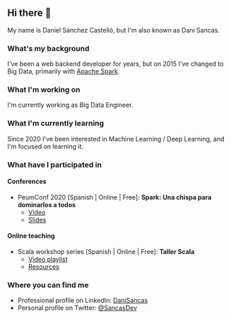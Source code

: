 ## Hi there 👋
My name is Daniel Sánchez Castelló, but I'm also known as Dani Sancas.

### What's my background
I've been a web backend developer for years, but on 2015 I've changed to Big Data, primarily with [Apache Spark](https://github.com/apache/spark).

### What I'm working on
I'm currently working as Big Data Engineer.

### What I'm currently learning
Since 2020 I've been interested in Machine Learning / Deep Learning, and I'm focused on learning it.

### What have I participated in
#### Conferences
- PeumConf 2020 [Spanish | Online | Free]: **Spark: Una chispa para dominarlos a todos**
  - [Video](https://www.youtube.com/watch?v=_k4-b_MKCik)
  - [Slides](https://github.com/DaniSancas/conferences/blob/main/peumconf2020_spark.pdf)
#### Online teaching
- Scala workshop series [Spanish | Online | Free]: **Taller Scala**
  - [Video playlist](https://www.youtube.com/playlist?list=PLQLA_LWJwvJPQkoO7MzOWPc1eqZH8jPZF)
  - [Resources](https://github.com/DaniSancas/TallerScalaPEUM)

### Where you can find me
- Professional profile on LinkedIn: [DaniSancas](https://www.linkedin.com/in/danisancas/)
- Personal profile on Twitter: [@SancasDev](https://twitter.com/SancasDev)


<!--
**DaniSancas/DaniSancas** is a ✨ _special_ ✨ repository because its `README.md` (this file) appears on your GitHub profile.

Here are some ideas to get you started:

- 🔭 I’m currently working on ...
- 🌱 I’m currently learning ...
- 👯 I’m looking to collaborate on ...
- 🤔 I’m looking for help with ...
- 💬 Ask me about ...
- 📫 How to reach me: ...
- 😄 Pronouns: ...
- ⚡ Fun fact: ...
-->
